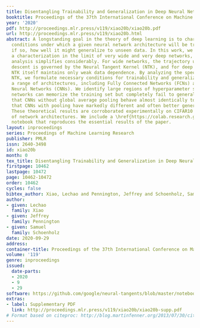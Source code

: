 ```yaml
---
title: Disentangling Trainability and Generalization in Deep Neural Networks
booktitle: Proceedings of the 37th International Conference on Machine Learning
year: '2020'
pdf: http://proceedings.mlr.press/v119/xiao20b/xiao20b.pdf
url: http://proceedings.mlr.press/v119/xiao20b.html
abstract: A longstanding goal in the theory of deep learning is to characterize the
  conditions under which a given neural network architecture will be trainable, and
  if so, how well it might generalize to unseen data. In this work, we provide such
  a characterization in the limit of very wide and very deep networks, for which the
  analysis simplifies considerably. For wide networks, the trajectory under gradient
  descent is governed by the Neural Tangent Kernel (NTK), and for deep networks the
  NTK itself maintains only weak data dependence. By analyzing the spectrum of the
  NTK, we formulate necessary conditions for trainability and generalization across
  a range of architectures, including Fully Connected Networks (FCNs) and Convolutional
  Neural Networks (CNNs). We identify large regions of hyperparameter space for which
  networks can memorize the training set but completely fail to generalize. We find
  that CNNs without global average pooling behave almost identically to FCNs, but
  that CNNs with pooling have markedly different and often better generalization performance.
  These theoretical results are corroborated experimentally on CIFAR10 for a variety
  of network architectures. We include a \href{https://colab.research.google.com/github/google/neural-tangents/blob/master/notebooks/disentangling_trainability_and_generalization.ipynb}{colab}
  notebook that reproduces the essential results of the paper.
layout: inproceedings
series: Proceedings of Machine Learning Research
publisher: PMLR
issn: 2640-3498
id: xiao20b
month: 0
tex_title: Disentangling Trainability and Generalization in Deep Neural Networks
firstpage: 10462
lastpage: 10472
page: 10462-10472
order: 10462
cycles: false
bibtex_author: Xiao, Lechao and Pennington, Jeffrey and Schoenholz, Samuel
author:
- given: Lechao
  family: Xiao
- given: Jeffrey
  family: Pennington
- given: Samuel
  family: Schoenholz
date: 2020-09-29
address: 
container-title: Proceedings of the 37th International Conference on Machine Learning
volume: '119'
genre: inproceedings
issued:
  date-parts:
  - 2020
  - 9
  - 29
software: https://github.com/google/neural-tangents/blob/master/notebooks/Disentangling_Trainability_and_Generalization.ipynb
extras:
- label: Supplementary PDF
  link: http://proceedings.mlr.press/v119/xiao20b/xiao20b-supp.pdf
# Format based on citeproc: http://blog.martinfenner.org/2013/07/30/citeproc-yaml-for-bibliographies/
---
```

